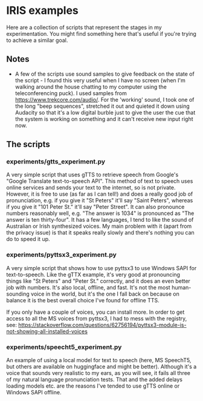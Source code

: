 # IRIS examples

Here are a collection of scripts that represent the stages in my experimentation.  You might find something here that's useful if you're trying to achieve a similar goal.

## Notes

- A few of the scripts use sound samples to give feedback on the state of the script - I found this very useful when I have no screen (when I'm walking around the house chatting to my computer using the teleconferencing puck).  I used samples from https://www.trekcore.com/audio/.  For the 'working' sound, I took one of the long "beep sequences", stretched it out and quieted it down using Audacity so that it's a low digital burble just to give the user the cue that the system is working on something and it can't receive new input right now.

## The scripts

### experiments/gtts_experiment.py

A very simple script that uses gTTS to retrieve speech from Google's "Google Translate text-to-speech API".  This method of text to speech uses online services and sends your text to the internet, so is not private.  However, it is free to use (as far as I can tell!) and does a really good job of pronunciation, e.g. if you give it "St Peters" it'll say "Saint Peters", whereas if you give it "101 Peter St." it'll say "Peter Street".  It can also pronounce numbers reasonably well, e.g. "The answer is 1034" is pronounced as "The answer is ten thirty-four".  It has a few languages, I tend to like the sound of Australian or Irish synthesized voices.  My main problem with it (apart from the privacy issue) is that it speaks really slowly and there's nothing you can do to speed it up.

### experiments/pyttsx3_experiment.py

A very simple script that shows how to use pyttsx3 to use Windows SAPI for text-to-speech.  Like the gTTX example, it's
very good at pronouncing things like "St Peters" and "Peter St." correctly, and it does an even better job with numbers.
It's also local, offline, and fast.  It's not the most human-sounding voice in the world, but it's the one I fall back
on because on balance it is the best overall choice I've found for offline TTS.

If you only have a couple of voices, you can install more.
In order to get access to all the MS voices from pyttsx3, I had to mess with the registry, see:
https://stackoverflow.com/questions/62756194/pyttsx3-module-is-not-showing-all-installed-voices

### experiments/speecht5_experiment.py

An example of using a local model for text to speech (here, MS SpeechT5, but others are available on huggingface and 
might be better).  Although it's a voice that sounds very realistic to my ears, as you will see, it fails all three of
my natural language pronunciation tests.  That and the added delays loading models etc. are the reasons I've tended
to use gTTS online or Windows SAPI offline.



